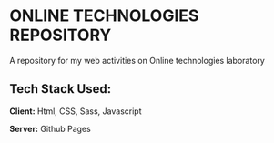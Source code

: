 
# ONLINE TECHNOLOGIES REPOSITORY

A repository for my web activities on  Online technologies laboratory


## Tech Stack Used:

**Client:** Html, CSS, Sass, Javascript

**Server:** Github Pages

